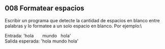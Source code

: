 ## 008 Formatear espacios

Escribir un programa que detecte la cantidad de espacios en blanco entre palabras y lo formatee a un solo espacio en blanco. Por ejemplo:\

Entrada: 'hola&nbsp;&nbsp;&nbsp;&nbsp;&nbsp;&nbsp;&nbsp;mundo&nbsp;&nbsp;&nbsp;hola'\
Salida esperada: 'hola mundo hola'